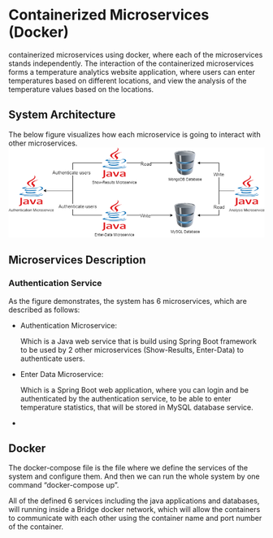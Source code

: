 
# Containerized Microservices (Docker) 

containerized microservices using docker, where each of the microservices stands independently. The interaction of the containerized microservices forms a temperature analytics website application, where users can enter temperatures based on different locations, and view the analysis of the temperature values based on the locations.



## System Architecture
The below figure visualizes how each microservice is going to interact with other microservices.
![System Architecture](https://github.com/Hashem-Tabbaa/Containerized-Microservices/blob/master/microservice%20structure.png?raw=true)

## Microservices Description
### Authentication Service
As the figure demonstrates, the system has 6 microservices, which are described as follows:

- Authentication Microservice:
    
    Which is a Java web service that is build using Spring Boot framework to be used by 2  other microservices (Show-Results, Enter-Data) to authenticate users.

- Enter Data Microservice:

    Which is a Spring Boot web application, where you can login and be authenticated by the authentication service, to be able to enter temperature statistics, that will be stored in MySQL database service.

-
## Docker
The docker-compose file is the file where we define the services of the system and configure 
them. And then we can run the whole system by one command “docker-compose up”.

All of the defined 6 services including the java applications and databases, will running inside a Bridge docker network, which will allow the containers to communicate with each other using the container name and port number of the container.
